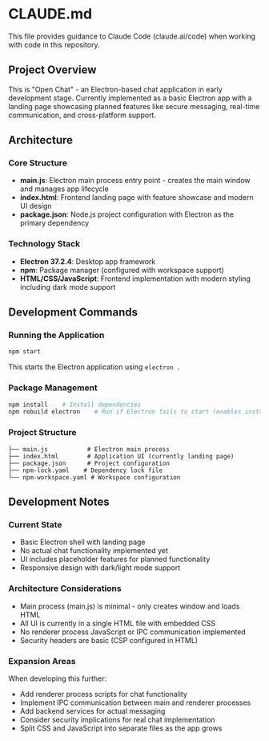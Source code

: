 # CLAUDE.md

This file provides guidance to Claude Code (claude.ai/code) when working with code in this repository.

## Project Overview

This is "Open Chat" - an Electron-based chat application in early development stage. Currently implemented as a basic Electron app with a landing page showcasing planned features like secure messaging, real-time communication, and cross-platform support.

## Architecture

### Core Structure
- **main.js**: Electron main process entry point - creates the main window and manages app lifecycle
- **index.html**: Frontend landing page with feature showcase and modern UI design
- **package.json**: Node.js project configuration with Electron as the primary dependency

### Technology Stack
- **Electron 37.2.4**: Desktop app framework
- **npm**: Package manager (configured with workspace support)
- **HTML/CSS/JavaScript**: Frontend implementation with modern styling including dark mode support

## Development Commands

### Running the Application
```bash
npm start
```
This starts the Electron application using `electron .`

### Package Management
```bash
npm install    # Install dependencies
npm rebuild electron    # Run if Electron fails to start (enables install scripts)
```

### Project Structure
```
├── main.js           # Electron main process
├── index.html        # Application UI (currently landing page)
├── package.json      # Project configuration
├── npm-lock.yaml    # Dependency lock file
└── npm-workspace.yaml # Workspace configuration
```

## Development Notes

### Current State
- Basic Electron shell with landing page
- No actual chat functionality implemented yet
- UI includes placeholder features for planned functionality
- Responsive design with dark/light mode support

### Architecture Considerations
- Main process (main.js) is minimal - only creates window and loads HTML
- All UI is currently in a single HTML file with embedded CSS
- No renderer process JavaScript or IPC communication implemented
- Security headers are basic (CSP configured in HTML)

### Expansion Areas
When developing this further:
- Add renderer process scripts for chat functionality
- Implement IPC communication between main and renderer processes
- Add backend services for actual messaging
- Consider security implications for real chat implementation
- Split CSS and JavaScript into separate files as the app grows

